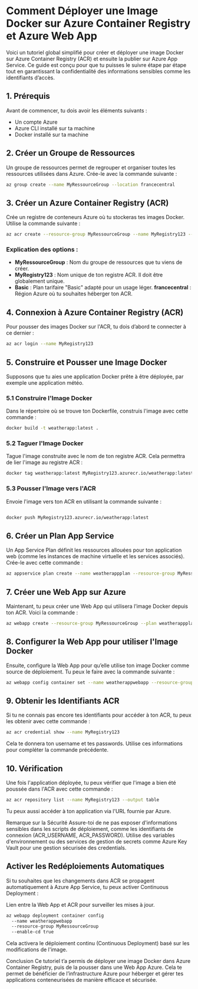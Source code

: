 # Comment Déployer une Image Docker sur Azure Container Registry et Azure Web App

Voici un tutoriel global simplifié pour créer et déployer une image Docker sur Azure Container Registry (ACR) et ensuite la publier sur Azure App Service. Ce guide est conçu pour que tu puisses le suivre étape par étape tout en garantissant la confidentialité des informations sensibles comme les identifiants d’accès.

## 1. Prérequis
Avant de commencer, tu dois avoir les éléments suivants :

- Un compte Azure
- Azure CLI installé sur ta machine
- Docker installé sur ta machine
## 2. Créer un Groupe de Ressources
Un groupe de ressources permet de regrouper et organiser toutes les ressources utilisées dans Azure. Crée-le avec la commande suivante :

```bash
az group create --name MyRessourceGroup --location francecentral
```
## 3. Créer un Azure Container Registry (ACR)
Crée un registre de conteneurs Azure où tu stockeras tes images Docker. Utilise la commande suivante :

```bash
az acr create --resource-group MyRessourceGroup --name MyRegistry123 --sku Basic --location francecentral
```
### Explication des options :
- **MyRessourceGroup** : Nom du groupe de ressources que tu viens de créer.
- **MyRegistry123** : Nom unique de ton registre ACR. Il doit être globalement unique.
- **Basic** : Plan tarifaire "Basic" adapté pour un usage léger.
**francecentral** : Région Azure où tu souhaites héberger ton ACR.
## 4. Connexion à Azure Container Registry (ACR)
Pour pousser des images Docker sur l'ACR, tu dois d’abord te connecter à ce dernier :

```bash
az acr login --name MyRegistry123
```
## 5. Construire et Pousser une Image Docker
Supposons que tu aies une application Docker prête à être déployée, par exemple une application météo.

### 5.1 Construire l'Image Docker
Dans le répertoire où se trouve ton Dockerfile, construis l'image avec cette commande :

```bash
docker build -t weatherapp:latest .
```
### 5.2 Taguer l'Image Docker
Tague l'image construite avec le nom de ton registre ACR. Cela permettra de lier l'image au registre ACR :

```bash
docker tag weatherapp:latest MyRegistry123.azurecr.io/weatherapp:latest
```
### 5.3 Pousser l'Image vers l'ACR
Envoie l'image vers ton ACR en utilisant la commande suivante :

```bash

docker push MyRegistry123.azurecr.io/weatherapp:latest
```
## 6. Créer un Plan App Service
Un App Service Plan définit les ressources allouées pour ton application web (comme les instances de machine virtuelle et les services associés). Crée-le avec cette commande :

```bash
az appservice plan create --name weatherappplan --resource-group MyRessourceGroup --sku B1 --is-linux
```
## 7. Créer une Web App sur Azure
Maintenant, tu peux créer une Web App qui utilisera l’image Docker depuis ton ACR. Voici la commande :

```bash
az webapp create --resource-group MyRessourceGroup --plan weatherappplan --name weatherappwebapp --deployment-container-image-name MyRegistry123.azurecr.io/weatherapp:latest
```
## 8. Configurer la Web App pour utiliser l'Image Docker
Ensuite, configure la Web App pour qu’elle utilise ton image Docker comme source de déploiement. Tu peux le faire avec la commande suivante :

```bash
az webapp config container set --name weatherappwebapp --resource-group MyRessourceGroup --docker-custom-image-name MyRegistry123.azurecr.io/weatherapp:latest --docker-registry-server-url https://MyRegistry123.azurecr.io --docker-registry-server-user <ACR_USERNAME> --docker-registry-server-password <ACR_PASSWORD>
```
## 9. Obtenir les Identifiants ACR
Si tu ne connais pas encore tes identifiants pour accéder à ton ACR, tu peux les obtenir avec cette commande :

```bash
az acr credential show --name MyRegistry123
```
Cela te donnera ton username et tes passwords. Utilise ces informations pour compléter la commande précédente.

## 10. Vérification
Une fois l'application déployée, tu peux vérifier que l'image a bien été poussée dans l'ACR avec cette commande :

```bash
az acr repository list --name MyRegistry123 --output table
```
Tu peux aussi accéder à ton application via l'URL fournie par Azure.

Remarque sur la Sécurité
Assure-toi de ne pas exposer d'informations sensibles dans les scripts de déploiement, comme les identifiants de connexion (ACR_USERNAME, ACR_PASSWORD). Utilise des variables d'environnement ou des services de gestion de secrets comme Azure Key Vault pour une gestion sécurisée des credentials.

## Activer les Redéploiements Automatiques 

Si tu souhaites que les changements dans ACR se propagent automatiquement à Azure App Service, tu peux activer Continuous Deployment :

Lien entre la Web App et ACR pour surveiller les mises à jour.
```bash
az webapp deployment container config
  --name weatherappwebapp 
  --resource-group MyRessourceGroup 
  --enable-cd true
```
Cela activera le déploiement continu (Continuous Deployment) basé sur les modifications de l'image.


Conclusion
Ce tutoriel t’a permis de déployer une image Docker dans Azure Container Registry, puis de la pousser dans une Web App Azure. Cela te permet de bénéficier de l’infrastructure Azure pour héberger et gérer tes applications conteneurisées de manière efficace et sécurisée.


